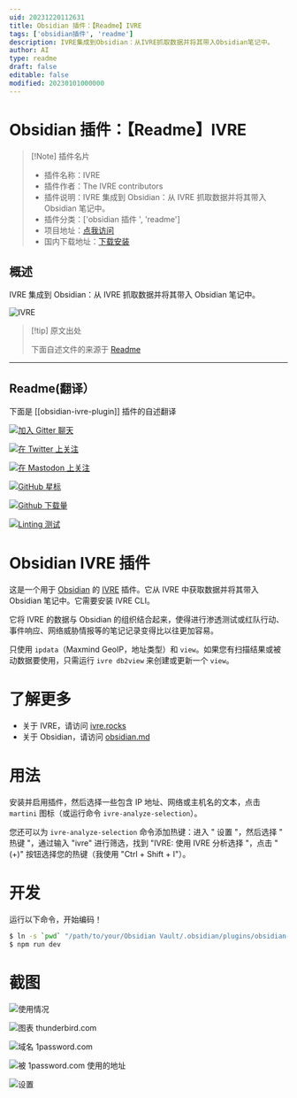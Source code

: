 ```yaml
---
uid: 20231220112631
title: Obsidian 插件：【Readme】IVRE
tags: ['obsidian插件', 'readme']
description: IVRE集成到Obsidian：从IVRE抓取数据并将其带入Obsidian笔记中。
author: AI
type: readme
draft: false
editable: false
modified: 20230101000000
---
```


# Obsidian 插件：【Readme】IVRE

> [!Note] 插件名片
> - 插件名称：IVRE
> - 插件作者：The IVRE contributors
> - 插件说明：IVRE 集成到 Obsidian：从 IVRE 抓取数据并将其带入 Obsidian 笔记中。
> - 插件分类：['obsidian 插件 ', 'readme']
> - 项目地址：[点我访问](https://github.com/ivre/obsidian-ivre-plugin)
> - 国内下载地址：[下载安装](https://pkmer.cn/products/plugin/pluginMarket/?obsidian-ivre-plugin)

## 概述

IVRE 集成到 Obsidian：从 IVRE 抓取数据并将其带入 Obsidian 笔记中。

![IVRE](https://cdn.pkmer.cn/covers/obsidian-ivre-plugin.png!pkmer)

> [!tip] 原文出处
>
>下面自述文件的来源于 [Readme](https://ghproxy.net/https://raw.githubusercontent.com/ivre/obsidian-ivre-plugin/master/README.md)

---

## Readme(翻译）

下面是 [[obsidian-ivre-plugin]] 插件的自述翻译

[![加入 Gitter 聊天](https://badges.gitter.im/ivre/ivre.svg)](https://gitter.im/ivre/ivre)

[![在 Twitter 上关注](https://img.shields.io/twitter/follow/IvreRocks.svg?logo=twitter)](https://twitter.com/IvreRocks)

[![在 Mastodon 上关注](https://img.shields.io/mastodon/follow/109349639355238149?domain=https%3A%2F%2Finfosec.exchange&style=social)](https://infosec.exchange/@ivre)

[![GitHub 星标](https://img.shields.io/github/stars/ivre/obsidian-ivre-plugin?style=social)](https://github.com/ivre/obsidian-ivre-plugin)

[![Github 下载量](https://img.shields.io/github/downloads/ivre/obsidian-ivre-plugin/total.svg)](https://github.com/ivre/obsidian-ivre-plugin/releases/)

[![Linting 测试](https://github.com/ivre/obsidian-ivre-plugin/actions/workflows/linting.yml/badge.svg?branch=master)](https://github.com/ivre/obsidian-ivre-plugin/actions/workflows/linting.yml/?branch=master)

# Obsidian IVRE 插件

这是一个用于 [Obsidian](https://obsidian.md) 的 [IVRE](https://ivre.rocks) 插件。它从 IVRE 中获取数据并将其带入 Obsidian 笔记中。它需要安装 IVRE CLI。

它将 IVRE 的数据与 Obsidian 的组织结合起来，使得进行渗透测试或红队行动、事件响应、网络威胁情报等的笔记记录变得比以往更加容易。

只使用 `ipdata`（Maxmind GeoIP，地址类型）和 `view`。如果您有扫描结果或被动数据要使用，只需运行 `ivre db2view` 来创建或更新一个 `view`。

# 了解更多

- 关于 IVRE，请访问 [ivre.rocks](https://ivre.rocks/)
- 关于 Obsidian，请访问 [obsidian.md](https://obsidian.md/)

# 用法

安装并启用插件，然后选择一些包含 IP 地址、网络或主机名的文本，点击 `martini` 图标（或运行命令 `ivre-analyze-selection`）。

您还可以为 `ivre-analyze-selection` 命令添加热键：进入 " 设置 "，然后选择 " 热键 "，通过输入 "ivre" 进行筛选，找到 "IVRE: 使用 IVRE 分析选择 "，点击 "(+)" 按钮选择您的热键（我使用 "Ctrl + Shift + I"）。

# 开发

运行以下命令，开始编码！

```sh
$ ln -s `pwd` "/path/to/your/Obsidian Vault/.obsidian/plugins/obsidian-ivre-plugin"
$ npm run dev
```

# 截图 #

![使用情况](https://cdn.pkmer.cn/covers/obsidian-ivre-plugin_2_0.png!pkmer)

![图表 `thunderbird.com`](https://cdn.pkmer.cn/covers/obsidian-ivre-plugin_2_1.png!pkmer)

![域名 `1password.com`](https://cdn.pkmer.cn/covers/obsidian-ivre-plugin_2_2.png!pkmer)

![被 `1password.com` 使用的地址](https://cdn.pkmer.cn/covers/obsidian-ivre-plugin_2_3.png!pkmer)

![设置](https://cdn.pkmer.cn/covers/obsidian-ivre-plugin_2_4.png!pkmer)
